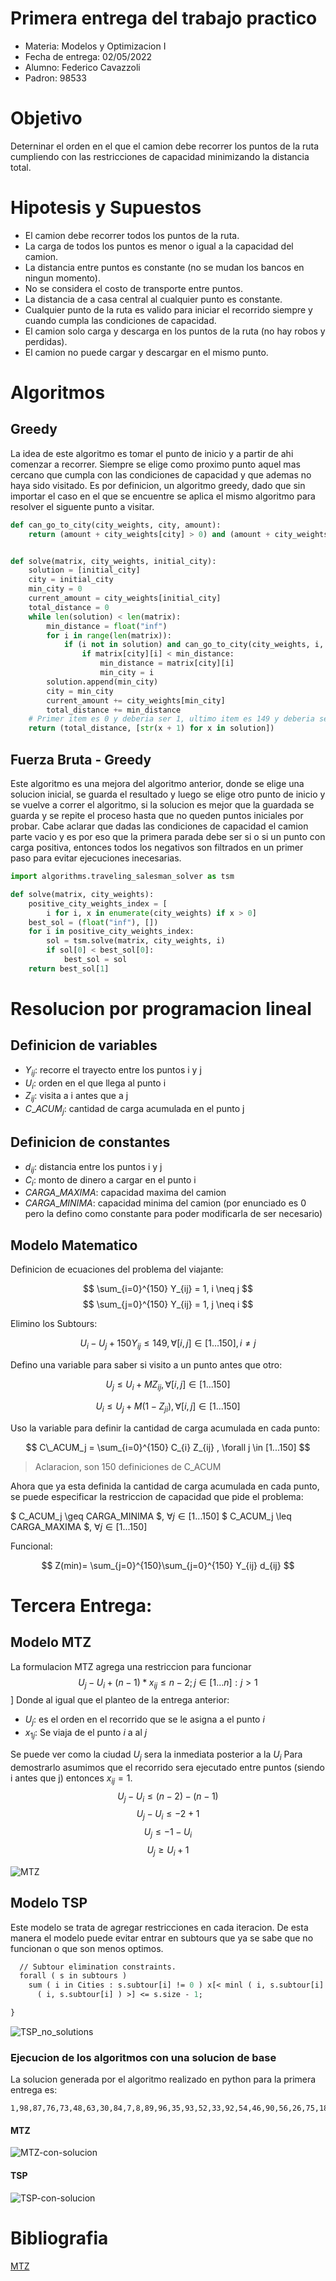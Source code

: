 # Primera entrega del trabajo practico

 - Materia: Modelos y Optimizacion I 
 - Fecha de entrega: 02/05/2022
 - Alumno: Federico Cavazzoli
 - Padron: 98533



# Objetivo
Deterninar el orden en el que el camion debe recorrer los puntos de la ruta cumpliendo con las restricciones de capacidad minimizando la distancia total.

# Hipotesis y Supuestos
 - El camion debe recorrer todos los puntos de la ruta.
 - La carga de todos los puntos es menor o igual a la capacidad del camion.
 - La distancia entre puntos es constante (no se mudan los bancos en ningun momento).
 - No se considera el costo de transporte entre puntos.
 - La distancia de a casa central al cualquier punto es constante.
 - Cualquier punto de la ruta es valido para iniciar el recorrido siempre y cuando cumpla las condiciones de capacidad.
 - El camion solo carga y descarga en los puntos de la ruta (no hay robos y perdidas).
 - El camion no puede cargar y descargar en el mismo punto.


# Algoritmos
## Greedy

La idea de este algoritmo es tomar el punto de inicio y a partir de ahi comenzar a recorrer. 
Siempre se elige como proximo punto aquel mas cercano que cumpla con las condiciones de capacidad y que ademas no haya sido visitado.
Es por definicion, un algoritmo greedy, dado que sin importar el caso en el que se encuentre se aplica el mismo algoritmo para resolver el siguente punto a visitar.

```python
def can_go_to_city(city_weights, city, amount):
    return (amount + city_weights[city] > 0) and (amount + city_weights[city] < 30)


def solve(matrix, city_weights, initial_city):
    solution = [initial_city]
    city = initial_city
    min_city = 0
    current_amount = city_weights[initial_city]
    total_distance = 0
    while len(solution) < len(matrix):
        min_distance = float("inf")
        for i in range(len(matrix)):
            if (i not in solution) and can_go_to_city(city_weights, i, current_amount):
                if matrix[city][i] < min_distance:
                    min_distance = matrix[city][i]
                    min_city = i
        solution.append(min_city)
        city = min_city
        current_amount += city_weights[min_city]
        total_distance += min_distance
    # Primer item es 0 y deberia ser 1, ultimo item es 149 y deberia ser 150.
    return (total_distance, [str(x + 1) for x in solution])
```
## Fuerza Bruta - Greedy

Este algoritmo es una mejora del algoritmo anterior, donde se elige una solucion inicial, se guarda el resultado y luego se elige otro punto de inicio y se vuelve a correr el algoritmo, si la solucion es mejor que la guardada se guarda y se repite el proceso hasta que no queden puntos iniciales por probar.
Cabe aclarar que dadas las condiciones de capacidad el camion parte vacio y es por eso que la primera parada debe ser si o si un punto con carga positiva, entonces todos los negativos son filtrados en un primer paso para evitar ejecuciones inecesarias.

```python
import algorithms.traveling_salesman_solver as tsm

def solve(matrix, city_weights):
    positive_city_weights_index = [
        i for i, x in enumerate(city_weights) if x > 0]
    best_sol = (float("inf"), [])
    for i in positive_city_weights_index:
        sol = tsm.solve(matrix, city_weights, i)
        if sol[0] < best_sol[0]:
            best_sol = sol
    return best_sol[1]
```

# Resolucion por programacion lineal

## Definicion de variables
 - $Y_{ij}$: recorre el trayecto entre los puntos i y j
 - $U_i$: orden en el que llega al punto i
 - $Z_{ij}$: visita a i antes que a j
 - $C\_ACUM_j$: cantidad de carga acumulada en el punto j

## Definicion de constantes
 - $d_{ij}$: distancia entre los puntos i y j
 - $C_i$: monto de dinero a cargar en el punto i 
 - $CARGA\_MAXIMA$: capacidad maxima del camion
 - $CARGA\_MINIMA$: capacidad minima del camion (por enunciado es 0 pero la defino como constante para poder modificarla de ser necesario)
## Modelo Matematico

Definicion de ecuaciones del problema del viajante:

$$ \sum_{i=0}^{150} Y_{ij} = 1, i \neq j $$
$$ \sum_{j=0}^{150} Y_{ij} = 1, j \neq i $$

Elimino los Subtours:

$$ U_{i} - U_{j} + 150 Y_{ij} \leq 149, \forall [i,j] \in [1...150], i \neq j$$

Defino una variable para saber si visito a un punto antes que otro:

$$ U_j \leq U_i + M Z_{ij} , \forall [i,j] \in [1...150] $$ 

$$ U_i \leq U_j + M (1 - Z_{ji}) , \forall [i,j] \in [1...150] $$

Uso la variable para definir la cantidad de carga acumulada en cada punto:

$$ C\_ACUM_j = \sum_{i=0}^{150} C_{i} Z_{ij}  , \forall j \in [1...150] $$

 > Aclaracion, son 150 definiciones de C_ACUM 

Ahora que ya esta definida la cantidad de carga acumulada en cada punto, se puede especificar la restriccion de capacidad que pide el problema:

$ C\_ACUM_j \geq CARGA\_MINIMA  $, $\forall j \in [1...150]$
$ C\_ACUM_j \leq CARGA\_MAXIMA  $, $\forall j \in [1...150]$


Funcional:

$$ Z(min)= \sum_{j=0}^{150}\sum_{j=0}^{150} Y_{ij} d_{ij}  $$

# Tercera Entrega:

## Modelo MTZ

La formulacion MTZ agrega una restriccion para funcionar 
$$ U_j - U_i + (n - 1)* x_{ij} \leq n - 2; j \in [1...n]: j>1 $$
]
Donde al igual que el planteo de la entrega anterior: 
 - $U_j$: es el orden en el recorrido que se le asigna a el punto $i$
 - $x_{1j}$: Se viaja de el punto $i$ a al $j$

 Se puede ver como la ciudad $U_j$ sera la inmediata posterior a la $U_i$
 Para demostrarlo asumimos que el recorrido sera ejecutado entre puntos (siendo i antes que j) entonces $x_{ij} = 1$.
 $$ U_j - U_i \leq (n-2) - (n-1) $$
 $$ U_j - U_i \leq -2 + 1 $$
 $$ U_j \leq - 1  - U_i $$ 
 $$ U_j \geq U_i + 1 $$

![MTZ](img/MTZ.png)

## Modelo TSP

Este modelo se trata de agregar restricciones en cada iteracion. De esta manera el modelo puede evitar entrar en subtours que ya se sabe que no funcionan o que son menos optimos.

```mod
  // Subtour elimination constraints.
  forall ( s in subtours )
    sum ( i in Cities : s.subtour[i] != 0 ) x[< minl ( i, s.subtour[i] ), maxl 
      ( i, s.subtour[i] ) >] <= s.size - 1;

}
```

![TSP_no_solutions](img/TSP_no_solution.png)


### Ejecucion de los algoritmos con una solucion de base

La solucion generada por el algoritmo realizado en python para la primera entrega es:

```
1,98,87,76,73,48,63,30,84,7,8,89,96,35,93,52,33,92,54,46,90,56,26,75,18,85,65,55,58,50,70,86,29,81,25,20,51,43,67,32,23,38,77,14,80,15,78,59,16,79,88,94,10,3,62,22,4,45,71,44,64,72,49,31,27,41,57,39,60,66,17,11,61,36,69,24,12,53,40,42,9,28,6,37,2,19,99,47,83,97,100,5,95,82,34,21,68,91,13,74
```

#### MTZ

![MTZ-con-solucion](img/MTZ_with_sol.png)

#### TSP
![TSP-con-solucion](img/TSP_with_solucion.png)


# Bibliografia

[MTZ](https://www.researchgate.net/publication/308707033_A_note_on_the_Miller-Tucker-Zemlin_model_for_the_asymmetric_traveling_salesman_problem
)